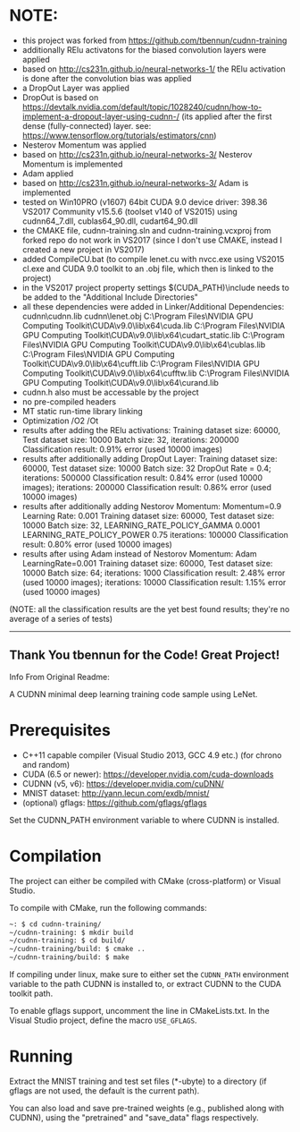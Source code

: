 NOTE:
=====

- this project was forked from https://github.com/tbennun/cudnn-training
- additionally RElu activatons for the biased convolution layers were applied
- based on http://cs231n.github.io/neural-networks-1/ the RElu activation is done after the convolution bias was applied
- a DropOut Layer was applied
- DropOut is based on https://devtalk.nvidia.com/default/topic/1028240/cudnn/how-to-implement-a-dropout-layer-using-cudnn-/
  (its applied  after the first dense (fully-connected) layer.  see: https://www.tensorflow.org/tutorials/estimators/cnn)
- Nesterov Momentum was applied
- based on http://cs231n.github.io/neural-networks-3/ Nesterov Momentum is implemented
- Adam applied
- based on http://cs231n.github.io/neural-networks-3/ Adam is implemented
- tested on Win10PRO (v1607) 64bit CUDA 9.0 device driver: 398.36 VS2017 Community v15.5.6 (toolset v140 of VS2015)  using cudnn64_7.dll, cublas64_90.dll, cudart64_90.dll
- the CMAKE file, cudnn-training.sln and cudnn-training.vcxproj from forked repo do not work in VS2017 (since I don't use CMAKE, instead I created a new project in VS2017)
- added CompileCU.bat (to compile lenet.cu with nvcc.exe using VS2015 cl.exe and CUDA 9.0 toolkit to an .obj file, which then is linked   to the project)
- in the VS2017 project property settings  $(CUDA_PATH)\include needs to be added to the "Additional Include Directories"
- all these dependencies were added in Linker/Additional Dependencies:
   cudnn\cudnn.lib
   cudnn\lenet.obj
   C:\Program Files\NVIDIA GPU Computing Toolkit\CUDA\v9.0\lib\x64\cuda.lib
   C:\Program Files\NVIDIA GPU Computing Toolkit\CUDA\v9.0\lib\x64\cudart_static.lib
   C:\Program Files\NVIDIA GPU Computing Toolkit\CUDA\v9.0\lib\x64\cublas.lib
   C:\Program Files\NVIDIA GPU Computing Toolkit\CUDA\v9.0\lib\x64\cufft.lib
   C:\Program Files\NVIDIA GPU Computing Toolkit\CUDA\v9.0\lib\x64\cufftw.lib
   C:\Program Files\NVIDIA GPU Computing Toolkit\CUDA\v9.0\lib\x64\curand.lib
- cudnn.h also must be accessable by the project   
- no pre-compiled headers
- MT static run-time library linking
- Optimization /O2 /Ot
- results after adding the RElu activations: 
   Training dataset size: 60000, Test dataset size: 10000 Batch size: 32, 
   iterations: 200000 Classification result: 0.91% error (used 10000 images)   
- results after additionally adding DropOut Layer:
   Training dataset size: 60000, Test dataset size: 10000 Batch size: 32 DropOut Rate = 0.4;
   iterations: 500000 Classification result: 0.84% error (used 10000 images);
   iterations: 200000 Classification result: 0.86% error (used 10000 images)
- results after additionally adding Nestorov Momentum:
   Momentum=0.9 Learning Rate: 0.001
   Training dataset size: 60000, Test dataset size: 10000 Batch size: 32,
   LEARNING_RATE_POLICY_GAMMA 0.0001
   LEARNING_RATE_POLICY_POWER 0.75
   iterations: 100000 Classification result: 0.80% error (used 10000 images)
- results after using Adam instead of  Nestorov Momentum:
  Adam   LearningRate=0.001 Training dataset size: 60000, Test dataset size: 10000 Batch size: 64;
  iterations: 1000 Classification result: 2.48% error (used 10000 images);
  iterations: 10000 Classification result: 1.15% error (used 10000 images)
  
(NOTE: all the classification results are the yet best found results; they're no average of a series of tests)

---------------------------------------------------------------------------------------------------------------
Thank You tbennun for the Code! Great Project!
---------------------------------------------------------------------------------------------------------------

Info From Original Readme:




A CUDNN minimal deep learning training code sample using LeNet.

Prerequisites
=============

* C++11 capable compiler (Visual Studio 2013, GCC 4.9 etc.) (for chrono and random)
* CUDA (6.5 or newer): https://developer.nvidia.com/cuda-downloads
* CUDNN (v5, v6): https://developer.nvidia.com/cuDNN/
* MNIST dataset: http://yann.lecun.com/exdb/mnist/
* (optional) gflags: https://github.com/gflags/gflags

Set the CUDNN_PATH environment variable to where CUDNN is installed.


Compilation
===========

The project can either be compiled with CMake (cross-platform) or Visual Studio.

To compile with CMake, run the following commands:
```bash
~: $ cd cudnn-training/
~/cudnn-training: $ mkdir build
~/cudnn-training: $ cd build/
~/cudnn-training/build: $ cmake ..
~/cudnn-training/build: $ make
```

If compiling under linux, make sure to either set the ```CUDNN_PATH``` environment variable to the path CUDNN is installed to, or extract CUDNN to the CUDA toolkit path.

To enable gflags support, uncomment the line in CMakeLists.txt. In the Visual Studio project, define the macro ```USE_GFLAGS```.

Running
=======

Extract the MNIST training and test set files (*-ubyte) to a directory (if gflags are not used, the default is the current path).

You can also load and save pre-trained weights (e.g., published along with CUDNN), using the "pretrained" and "save_data" flags respectively.
